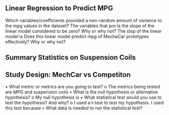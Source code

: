 ## Linear Regression to Predict MPG
  Which variables/coefficients provided a non-random amount of variance to the mpg values in the dataset?
The variables that pro
  Is the slope of the linear model considered to be zero? Why or why not?
The slop of the linear model is 
  Does this linear model predict mpg of MechaCar prototypes effectively? Why or why not?
## Summary Statistics on Suspension Coils

## Study Design: MechCar vs Competiton
•	What metric or metrics are you going to test?
o	The metrics being tested are MPG and suspension coils
•	What is the null hypothesis or alternative hypothesis?
o	My null hypothesis is 
•	What statistical test would you use to test the hypothesis? And why?
o	I used a t-test to test my hypothesis.  I used this test because 
•	What data is needed to run the statistical test?
